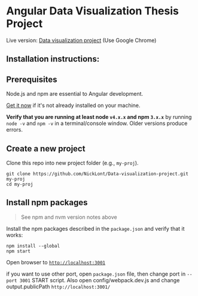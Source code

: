 # Angular Data Visualization Thesis Project

Live version: <a href="http://test.hua.gr/datavisual/#/login" target="_blank" title="Visite Site">
              Data visualization project</a> (Use Google Chrome)

## Installation instructions:

## Prerequisites

Node.js and npm are essential to Angular development. 
    
<a href="https://docs.npmjs.com/getting-started/installing-node" target="_blank" title="Installing Node.js and updating npm">
Get it now</a> if it's not already installed on your machine.
 
**Verify that you are running at least node `v4.x.x` and npm `3.x.x`**
by running `node -v` and `npm -v` in a terminal/console window.
Older versions produce errors.

## Create a new project

Clone this repo into new project folder (e.g., `my-proj`).
```shell
git clone https://github.com/NickLont/Data-visualization-project.git  my-proj
cd my-proj
```

## Install npm packages

> See npm and nvm version notes above

Install the npm packages described in the `package.json` and verify that it works:

```shell
npm install --global
npm start
```
Open browser to [`http://localhost:3001`](http://localhost:3001)

if you want to use other port, open `package.json` file, then change port in `--port 3001` START script. Also
open config/webpack.dev.js and change output.publicPath `http://localhost:3001/`
